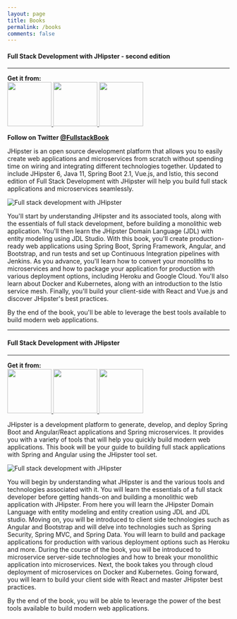 ```yaml
---
layout: page
title: Books
permalink: /books
comments: false
---
```


#### Full Stack Development with JHipster - second edition

---

<div>
    <span><strong>Get it from:</strong></span><br>
    <a href="https://www.packtpub.com/web-development/full-stack-development-with-jhipster-second-edition" target="_blank" class="book-company-logo">
        <img width="100" src="{{ site.baseurl }}/assets/images/packt-publishing-vector-logo.svg"/>
    </a>
    <a href="https://smile.amazon.com/Full-Stack-Development-JHipster-microservices/dp/1838824987" target="_blank" class="book-company-logo">
        <img width="100" src="{{ site.baseurl }}/assets/images/Amazon_logo.svg"/>
    </a>
    <a href="https://learning.oreilly.com/library/view/full-stack-development/9781838824983/" target="_blank" class="book-company-logo">
        <img width="100" src="{{ site.baseurl }}/assets/images/Oreilly_safari_logo.png"/>
    </a>
</div>

**Follow on Twitter [@FullstackBook](https://twitter.com/FullstackBook)**

JHipster is an open source development platform that allows you to easily create web applications and microservices from scratch without spending time on wiring and integrating different technologies together. Updated to include JHipster 6, Java 11, Spring Boot 2.1, Vue.js, and Istio, this second edition of Full Stack Development with JHipster will help you build full stack applications and microservices seamlessly.

<div class="book-img">
    <img src="{{ site.baseurl }}/assets/images/jhbook-banner-v2.png" alt="Full stack development with JHipster"/>
</div>

You'll start by understanding JHipster and its associated tools, along with the essentials of full stack development, before building a monolithic web application. You'll then learn the JHipster Domain Language (JDL) with entity modeling using JDL Studio. With this book, you'll create production-ready web applications using Spring Boot, Spring Framework, Angular, and Bootstrap, and run tests and set up Continuous Integration pipelines with Jenkins. As you advance, you'll learn how to convert your monoliths to microservices and how to package your application for production with various deployment options, including Heroku and Google Cloud. You'll also learn about Docker and Kubernetes, along with an introduction to the Istio service mesh. Finally, you'll build your client-side with React and Vue.js and discover JHipster's best practices.

By the end of the book, you'll be able to leverage the best tools available to build modern web applications.

---

#### Full Stack Development with JHipster

---

<div>
    <span><strong>Get it from:</strong></span><br>
    <a href="https://www.packtpub.com/application-development/full-stack-development-jhipster" target="_blank" class="book-company-logo">
        <img width="100" src="{{ site.baseurl }}/assets/images/packt-publishing-vector-logo.svg"/>
    </a>
    <a href="https://www.amazon.com/Stack-Development-JHipster-Deepu-Sasidharan/dp/178847631X" target="_blank" class="book-company-logo">
        <img width="100" src="{{ site.baseurl }}/assets/images/Amazon_logo.svg"/>
    </a>
    <a href="https://www.safaribooksonline.com/library/view/full-stack-development/9781788476317/" target="_blank" class="book-company-logo">
        <img width="100" src="{{ site.baseurl }}/assets/images/Oreilly_safari_logo.png"/>
    </a>
</div>

JHipster is a development platform to generate, develop, and deploy Spring Boot and Angular/React applications and Spring microservices. It provides you with a variety of tools that will help you quickly build modern web applications. This book will be your guide to building full stack applications with Spring and Angular using the JHipster tool set.

<div class="book-img">
    <img src="{{ site.baseurl }}/assets/images/jhbook-banner.png" alt="Full stack development with JHipster"/>
</div>

You will begin by understanding what JHipster is and the various tools and technologies associated with it. You will learn the essentials of a full stack developer before getting hands-on and building a monolithic web application with JHipster. From here you will learn the JHipster Domain Language with entity modeling and entity creation using JDL and JDL studio. Moving on, you will be introduced to client side technologies such as Angular and Bootstrap and will delve into technologies such as Spring Security, Spring MVC, and Spring Data. You will learn to build and package applications for production with various deployment options such as Heroku and more. During the course of the book, you will be introduced to microservice server-side technologies and how to break your monolithic application into microservices. Next, the book takes you through cloud deployment of microservices on Docker and Kubernetes. Going forward, you will learn to build your client side with React and master JHipster best practices.

By the end of the book, you will be able to leverage the power of the best tools available to build modern web applications.
